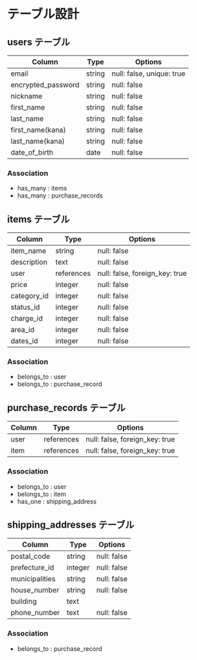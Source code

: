 # テーブル設計

## users テーブル

| Column             | Type         | Options                        |
| ------------------ | ------------ | ------------------------------ |
| email              | string       | null: false, unique: true      |
| encrypted_password | string       | null: false                    |
| nickname           | string       | null: false                    |
| first_name         | string       | null: false                    |
| last_name          | string       | null: false                    |
| first_name(kana)   | string       | null: false                    |
| last_name(kana)    | string       | null: false                    |
| date_of_birth      | date         | null: false                    |

### Association

- has_many : items
- has_many : purchase_records

## items テーブル

| Column             | Type         | Options                        |
| ------------------ | ------------ | ------------------------------ |
| item_name          | string       | null: false                    |
| description        | text         | null: false                    |
| user               | references   | null: false, foreign_key: true |
| price              | integer      | null: false                    |
| category_id        | integer      | null: false                    |
| status_id          | integer      | null: false                    |
| charge_id          | integer      | null: false                    |
| area_id            | integer      | null: false                    |
| dates_id           | integer      | null: false                    |

### Association

- belongs_to : user
- belongs_to : purchase_record

## purchase_records テーブル

| Column             | Type         | Options                        |
| ------------------ | ------------ | ------------------------------ |
| user               | references   | null: false, foreign_key: true |
| item               | references   | null: false, foreign_key: true |

### Association

- belongs_to : user
- belongs_to : item
- has_one    : shipping_address

## shipping_addresses テーブル

| Column             | Type         | Options                        |
| ------------------ | ------------ | ------------------------------ |
| postal_code        | string       | null: false                    |
| prefecture_id      | integer      | null: false                    |
| municipalities     | string       | null: false                    |
| house_number       | string       | null: false                    |
| building           | text         |                                |
| phone_number       | text         | null: false                    |

### Association

- belongs_to : purchase_record
